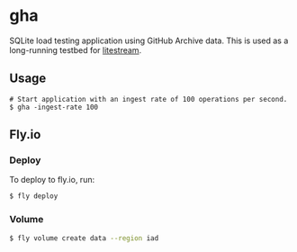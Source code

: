 gha
===

SQLite load testing application using GitHub Archive data. This is used as a
long-running testbed for [litestream](https://github.com/benbjohnson/litestream).


## Usage

```
# Start application with an ingest rate of 100 operations per second.
$ gha -ingest-rate 100
```


## Fly.io

### Deploy

To deploy to fly.io, run:

```sh
$ fly deploy
```


### Volume

```sh
$ fly volume create data --region iad
```

